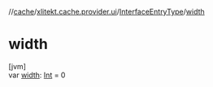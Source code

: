 //[cache](../../../index.md)/[xlitekt.cache.provider.ui](../index.md)/[InterfaceEntryType](index.md)/[width](width.md)

# width

[jvm]\
var [width](width.md): [Int](https://kotlinlang.org/api/latest/jvm/stdlib/kotlin/-int/index.html) = 0
